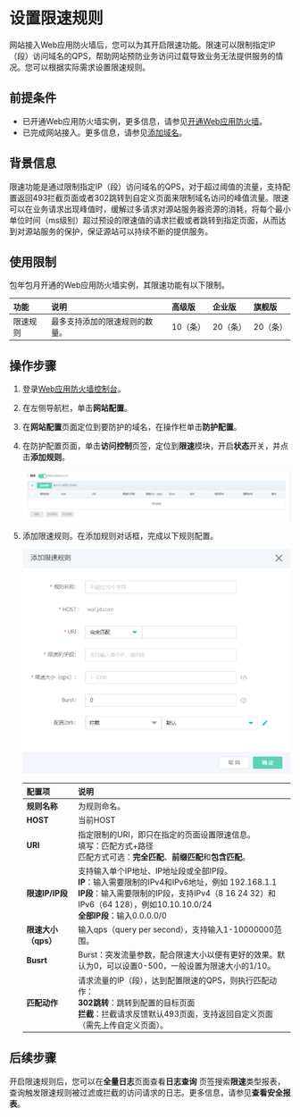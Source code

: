 # 设置限速规则

网站接入Web应用防火墙后，您可以为其开启限速功能。限速可以限制指定IP（段）访问域名的QPS，帮助网站预防业务访问过载导致业务无法提供服务的情况。您可以根据实际需求设置限速规则。

## 前提条件

- 已开通Web应用防火墙实例，更多信息，请参见[开通Web应用防火墙](https://docs.jdcloud.com/cn/web-application-firewall/purchase-process)。
- 已完成网站接入。更多信息，请参见[添加域名](https://docs.jdcloud.com/cn/web-application-firewall/step-1)。

## 背景信息

限速功能是通过限制指定IP（段）访问域名的QPS，对于超过阈值的流量，支持配置返回493拦截页面或者302跳转到自定义页面来限制域名访问的峰值流量。限速可以在业务请求出现峰值时，缓解过多请求对源站服务器资源的消耗，将每个最小单位时间（ms级别）超过预设的限速值的请求拦截或者跳转到指定页面，从而达到对源站服务的保护，保证源站可以持续不断的提供服务。

## 使用限制

包年包月开通的Web应用防火墙实例，其限速功能有以下限制。

| 功能     | 说明                           | 高级版   | 企业版   | 旗舰版   |
| :------- | :----------------------------- | :------- | :------- | :------- |
| 限速规则 | 最多支持添加的限速规则的数量。 | 10（条） | 20（条） | 20（条） |

## 操作步骤

1. 登录[Web应用防火墙控制台](https://cloudwaf-console.jdcloud.com/overview/business)。

2. 在左侧导航栏，单击**网站配置**。

3. 在**网站配置**页面定位到要防护的域名，在操作栏单击**防护配置**。

4. 在防护配置页面，单击**访问控制**页签，定位到**限速**模块，开启**状态**开关，并点击**添加规则**。

   ![image](../../../../../image/WAF/protect-configure/27.Speed-Limit.png)

5. 添加限速规则。在添加规则对话框，完成以下规则配置。

   ![image](../../../../../image/WAF/protect-configure/28.Speed-Limit-Rule.png)

   | 配置项              | 说明                                                         |
   | :------------------ | :----------------------------------------------------------- |
   | **规则名称**        | 为规则命名。                                                 |
   | **HOST**            | 当前HOST                                                     |
   | **URI**             | 指定限制的URI，即只在指定的页面设置限速信息。<br />填写：匹配方式+路径<br />匹配方式可选：**完全匹配**、**前缀匹配**和**包含匹配**。 |
   | **限速IP/IP段**     | 支持输入单个IP地址、IP地址段或全部IP段。<br />**IP**：输入需要限制的IPv4和IPv6地址，例如 192.168.1.1<br />**IP段**：输入需要限制的IP段，支持IPv4（8 16 24 32）和IPv6（64 128），例如10.10.10.0/24<br />**全部IP段**：输入0.0.0.0/0 |
   | **限速大小（qps）** | 输入qps（query per second），支持输入1-10000000范围。        |
   | **Busrt**           | Burst：突发流量参数，配合限速大小以便有更好的效果。默认为0，可以设置0-500，一般设置为限速大小的1/10。 |
   | **匹配动作**        | 请求流量的IP（段），达到配置限速的QPS，则执行匹配动作：<br />**302跳转**：跳转到配置的目标页面<br />**拦截**：拦截请求反馈默认493页面，支持返回自定义页面（需先上传自定义页面）。 |


## 后续步骤

开启限速规则后，您可以在**全量日志**页面查看**日志查询** 页签搜索**限速**类型报表，查询触发限速规则被过滤或拦截的访问请求的日志。更多信息，请参见**查看安全报表**。